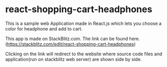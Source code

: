 # react-shopping-cart-headphones
This is a sample web Application made in React.js which lets you choose a color for headphone and add to cart.

This app is made on StackBlitz.com. The link can be found here.
(https://stackblitz.com/edit/react-shopping-cart-headphones)

Clicking on the link will redirect to the website where source code files and application(run on stackblitz web server) are shown side by side.
